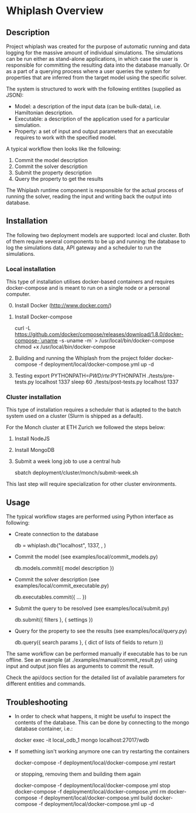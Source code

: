 # Whiplash Overview

## Description

Project whiplash was created for the purpose of automatic running and data logging for the massive amount of individual simulations.
The simulations can be run either as stand-alone applications, in which case the user is responsible for committing the resulting data into the database manually.
Or as a part of a querying process where a user queries the system for properties that are inferred from the target model using the specific solver.

The system is structured to work with the following entitites (supplied as JSON):

- Model: a description of the input data (can be bulk-data), i.e. Hamiltonian description.
- Executable: a description of the application used for a particular simulation.
- Property: a set of input and output parameters that an executable requires to work with the specified model.

A typical workflow then looks like the following:

1. Commit the model description
2. Commit the solver description
3. Submit the property description
4. Query the property to get the results

The Whiplash runtime component is responsible for the actual process of running the solver, reading the input and writing back the output into database.

## Installation

The following two deployment models are supported: local and cluster.
Both of them require several components to be up and running: the database to log the simulations data, API gateway and a scheduler to run the simulations.

### Local installation

This type of installation utilises docker-based containers and requires docker-compose and is meant to run on a single node or a personal computer.

0. Install Docker (http://www.docker.com/)
1. Install Docker-compose

    curl -L https://github.com/docker/compose/releases/download/1.8.0/docker-compose-`uname -s`-`uname -m` > /usr/local/bin/docker-compose
    chmod +x /usr/local/bin/docker-compose

2. Building and running the Whiplash from the project folder
    docker-compose -f deployment/local/docker-compose.yml up -d

3. Testing
    export PYTHONPATH=$PWD/rte:$PYTHONPATH
    ./tests/pre-tests.py localhost 1337
    sleep 60
    ./tests/post-tests.py localhost 1337

### Cluster installation

This type of installation requires a scheduler that is adapted to the batch system used on a cluster (Slurm is shipped as a default).

For the Monch cluster at ETH Zurich we followed the steps below:

1. Install NodeJS
2. Install MongoDB
3. Submit a week long job to use a central hub

    sbatch deployment/cluster/monch/submit-week.sh

This last step will require specialization for other cluster environments.

## Usage

The typical workflow stages are performed using Python interface as following:

- Create connection to the database

    db = whiplash.db("localhost", 1337, <username>, <password>)

- Commit the model (see examples/local/commit_models.py)

    db.models.commit({ model description })

- Commit the solver description (see examples/local/commit_executable.py)

    db.executables.commit({ ... })

- Submit the query to be resolved (see examples/local/submit.py)

    db.submit({ filters }, { settings })

- Query for the property to see the results (see examples/local/query.py)

    db.query({ search params }, { dict of lists of fields to return })

The same workflow can be performed manually if executable has to be run offline.
See an example (at ./examples/manual/commit_result.py) using input and output json files as arguments to commit the result.

Check the api/docs section for the detailed list of available parameters for different entities and commands.

## Troubleshooting

- In order to check what happens, it might be useful to inspect the contents of the database.
  This can be done by connecting to the mongo database container, i.e.:

    docker exec -it local_odb_1 mongo localhost:27017/wdb

- If something isn't working anymore one can try restarting the containers

    docker-compose -f deployment/local/docker-compose.yml restart

  or stopping, removing them and building them again

    docker-compose -f deployment/local/docker-compose.yml stop
    docker-compose -f deployment/local/docker-compose.yml rm
    docker-compose -f deployment/local/docker-compose.yml build
    docker-compose -f deployment/local/docker-compose.yml up -d

